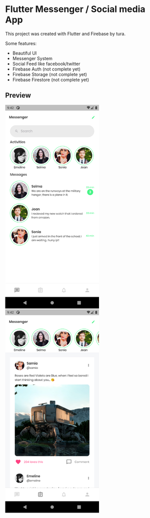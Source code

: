 # Flutter Messenger / Social media App

This project was created with Flutter and Firebase by tura.

Some features:

- Beautiful UI
- Messenger System
- Social Feed like facebook/twitter
- Firebase Auth (not complete yet)
- Firebase Storage (not complete yet)
- Firebase Firestore (not complete yet)

## Preview

<p float="left">
  <img src="img/preview1.png" width="300" />
  <img src="img/preview2.png" width="300" /> 
</p>
